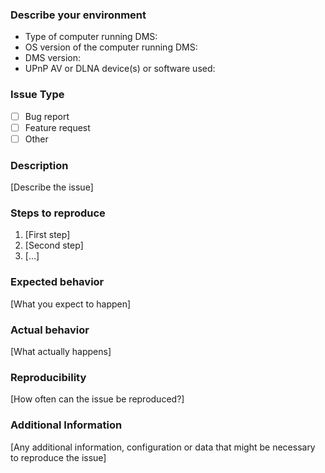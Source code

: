 <!--
Add or remove elements as needed, not everything is relevant for every issue
"DMS" is short for Digital Media Server

In order to help diagnose and fix your issue we usually need your
"debug information". To generate the "debug information" using the GUI, follow
these steps:

* Start DMS.
* Go to the Logs tab.
* Press the Create TRACE logs button, which will restart DMS in the TRACE mode.
  If that doesn't work for some reason, either select Trace from the Log Level
  dropdown at the bottom of the screen or set "log_level = TRACE" in "DMS.conf"
  and restart DMS manually.
* Reproduce the bug.
* Click Pack debug files on the lower left.
* Click Zip selected files.
* Save the zip file to a location you will remember.
* Attach the zip file to this GitHub issue.

To generate the "debug information" for a headless installation, use the
following steps:

* Start DMS with "trace" added as a command line parameter, for example:
  "./DMS.sh trace"
* Reproduce the bug.
* Stop DMS.
* Find the DMS log file and configuration file and put them in an archive
  format, for example "zip" or "tar.gz". The location of these files will vary
  depending on your platform, configuration and permissions, but their default
  names are "debug.log" and "DMS.conf". It might be easier to search for them,
  but the default locations on Linux are:
  - Configuration file: "~/.config/DigitalMediaServer/DMS.conf"
  - Log file: "/var/log/DMS/<username>/debug.log". If this folder isn't
    available for writing, DMS will fall back to either the profile folder
	(where DMS.conf is found) or the system temp folder.
* Attach the zip file to this GitHub issue.

About GitHub attachments:

* GitHub only allows a few attachment extensions:
  `.png`, `.gif`, `.jpg`, `.docx`, `.pptx`, `.xlsx`, `.txt`, `.pdf`, `.zip` and `.gz`.
  Other attachments can be zipped and attached here. Files can also simply
  have a `.txt` extension added to their file name.

* GitHub has a size limit of 20 MB for attachments. If your attachment is too
  big, upload your attachment somewhere else (for example wikisend.com,
  send-anywhere.com, ge.tt or anonfile.com) and post the link in the GitHub
  issue. If you upload your attachment elsewhere, please avoid sites with
  restricted access or intrusive ads.
-->

### Describe your environment

* Type of computer running DMS:
* OS version of the computer running DMS:
* DMS version:
* UPnP AV or DLNA device(s) or software used:

### Issue Type
<!--
Put an X between the brackets for the one that applies
-->

* [ ] Bug report
* [ ] Feature request
* [ ] Other

### Description

[Describe the issue]

### Steps to reproduce

1. [First step]
2. [Second step]
3. [...]

### Expected behavior

[What you expect to happen]

### Actual behavior

[What actually happens]

### Reproducibility

[How often can the issue be reproduced?]

### Additional Information

[Any additional information, configuration or data that might be necessary to reproduce the issue]
